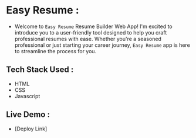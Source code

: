 # Easy Resume :

- Welcome to `Easy Resume` Resume Builder Web App! I'm excited to introduce you to a user-friendly tool designed to help you craft professional resumes with ease. Whether you're a seasoned professional or just starting your career journey, `Easy Resume` app is here to streamline the process for you.

## Tech Stack Used :

- HTML
- CSS
- Javascript 

## Live Demo :

- [Deploy Link]

